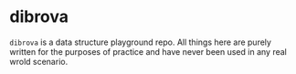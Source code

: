 dibrova
=======

`dibrova` is a data structure playground repo. All things here are purely written for the purposes of practice and have never been used in any real wrold scenario.